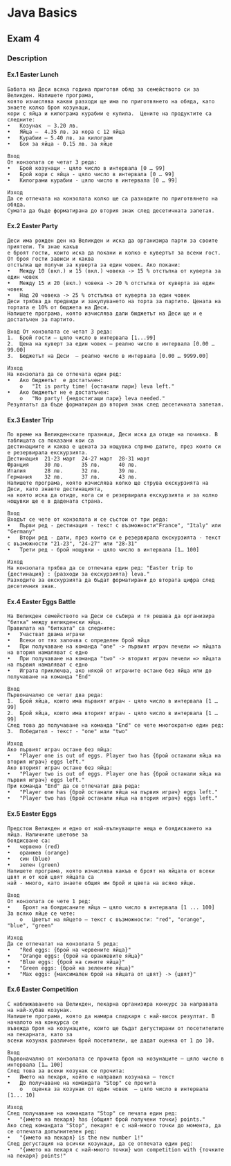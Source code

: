 # Java Basics

## Exam 4

### Description
#### Ex.1 Easter Lunch
    Бабата на Деси всяка година приготвя обяд за семейството си за Великден. Напишете програма,
    която изчислява какви разходи ще има по приготвянето на обяда, като знаете колко броя козунаци, 
    кори с яйца и килограма курабии е купила.  Цените на продуктите са следните: 
    •	Козунак  – 3.20 лв. 
    •	Яйца –  4.35 лв. за кора с 12 яйца 
    •	Курабии – 5.40 лв. за килограм 
    •	Боя за яйца - 0.15 лв. за яйце 
    
    Вход 
    От конзолата се четат 3 реда: 
    •	Брой козунаци - цяло число в интервала [0 … 99] 
    •	Брой кори с яйца - цяло число в интервала [0 … 99]
    •	Килограми курабии - цяло число в интервала [0 … 99] 

    Изход 
    Да се отпечата на конзолата колко ще са разходите по приготвянето на обяда. 
    Сумата да бъде форматирана до втория знак след десетичната запетая.

#### Ex.2 Easter Party
    Деси има рожден ден на Великден и иска да организира парти за своите приятели. Тя знае какъв 
    е броят гости, които иска да покани и колко е кувертът за всеки гост. От броя гости зависи и каква
    отстъпка ще получи за куверта за един човек. Ако покани: 
    •	Между 10 (вкл.) и 15 (вкл.) човека -> 15 % отстъпка от куверта за един човек 
    •	Между 15 и 20 (вкл.) човека -> 20 % отстъпка от куверта за един човек 
    •	Над 20 човека -> 25 % отстъпка от куверта за един човек 
    Деси трябва да предвиди и закупуването на торта за партито. Цената на тортата е 10% от бюджета на Деси.
    Напишете програма, която изчислява дали бюджетът на Деси ще и е достатъчен за партито.

    Вход От конзолата се четат 3 реда: 
    1.	Брой гости – цяло число в интервала [1...99] 
    2.	Цена на куверт за един човек – реално число в интервала [0.00 … 99.00]
    3.	Бюджетът на Деси  – реално число в интервала [0.00 … 9999.00]

    Изход 
    На конзолата да се отпечата един ред: 
    •	Ако бюджетът  е достатъчен: 
        o	"It is party time! {останали пари} leva left." 
    •	Ако бюджетът не е достатъчен: 
        o	"No party! {недостигащи пари} leva needed." 
    Резултатът да бъде форматиран до втория знак след десетичната запетая.

#### Ex.3 Easter Trip
    По време на Великденските празници, Деси иска да отиде на почивка. В таблицата са показани кои са 
    дестинациите и каква е цената за нощувка спрямо датите, през които си е резервирала екскурзията. 
    Дестинация	21-23 март	24-27 март	28-31 март 
    Франция	    30 лв.	    35 лв.	    40 лв. 
    Италия	    28 лв.	    32 лв.	    39 лв. 
    Германия	32 лв.	    37 лв.	    43 лв.
    Напишете програма, която изчислява колко ще струва екскурзията на Деси, като знаете дестинацията, 
    на която иска да отиде, кога си е резервирала екскурзията и за колко нощувки ще е в дадената страна.

    Вход 
    Входът се чете от конзолата и се състои от три реда: 
    •	Първи ред - дестинация - текст с възможности"France", "Italy" или "Germany" 
    •	Втори ред - дати, през които си е резервирала екскурзията - текст  с възможности "21-23", "24-27" или "28-31" 
    •	Трети ред - брой нощувки - цяло число в интервала [1… 100] 

    Изход 
    На конзолата трябва да се отпечата един ред: "Easter trip to {дестинация} : {разходи за екскурзията} leva." 
    Разходите за екскурзията да бъдат форматирани до втората цифра след десетичния знак.

#### Ex.4 Easter Eggs Battle
    На Великден семейството на Деси се събира и тя решава да организира "битка" между великденски яйца. 
    Правилата на "битката" са следните: 
    •	Участват двама играчи 
    •	Всеки от тях започва с определен брой яйца 
    •	При получаване на команда "one" -> първият играч печели => яйцата на втория намаляват с едно 
    •	При получаване на команда "two" -> вторият играч печели => яйцата на първия намаляват с едно 
    •	Играта приключва, ако някой от играчите остане без яйца или до получаване на команда "End" 

    Вход 
    Първоначално се четат два реда:
    1.	Брой яйца, които има първият играч - цяло число в интервала [1 … 99] 
    2.	Брой яйца, които има вторият играч - цяло число в интервала [1 … 99] 
    След това до получаване на команда "End" се четe многократно един ред: 
    3.	Победител - текст - "one" или "two" 

    Изход 
    Ако първият играч остане без яйца: 
    •	"Player one is out of eggs. Player two has {брой останали яйца на втория играч} eggs left."
    Ако вторият играч остане без яйца: 
    •	"Player two is out of eggs. Player one has {брой останали яйца на първия играч} eggs left." 
    При команда "End" да се отпечатат два реда: 
    •	"Player one has {брой останали яйца на първия играч} eggs left." 
    •	"Player two has {брой останали яйца на втория играч} eggs left."

#### Ex.5 Easter Eggs
    Предстои Великден и едно от най-вълнуващите неща е боядисването на яйца. Наличните цветове за 
    боядисване са: 
    •	червено (red) 
    •	оранжев (orange) 
    •	син (blue)
    •	зелен (green) 
    Напишете програма, която изчислява какъв е броят на яйцата от всеки цвят и от кой цвят яйцата са
    най - много, като знаете общия им брой и цвета на всяко яйце. 

    Вход
    От конзолата се чете 1 ред: 
    •	 Броят на боядисаните яйца – цяло число в интервала [1 ... 100] 
    За всяко яйце се чете: 
        o	Цветът на яйцето – текст с възможности: "red", "orange", "blue", "green" 

    Изход 
    Да се отпечатат на конзолата 5 реда: 
    •	"Red eggs: {брой на червените яйца}" 
    •	"Orange eggs: {брой на оранжевите яйца}" 
    •	"Blue eggs: {брой на сините яйца}" 
    •	"Green eggs: {брой на зелените яйца}" 
    •	"Max eggs: {максимален брой на яйцата от цвят} -> {цвят}"

#### Ex.6 Easter Competition
    С наближаването на Великден, пекарна организира конкурс за направата на най-хубав козунак. 
    Напишете програма, която да намира сладкаря с най-висок резултат. В началото на конкурса се 
    въвежда броя на козунаците, които ще бъдат дегустирани от посетителите на пекарната, като за 
    всеки козунак различен брой посетители, ще дадат оценка от 1 до 10. 

    Вход 
    Първоначално от конзолата се прочита броя на козунаците – цяло число в интервала [1… 100] 
    След това за всеки козунак се прочита: 
    •	Името на пекаря, който е направил козунака – текст
    •	До получаване на командата "Stop" се прочита 
        o	оценка за козунак от един човек  – цяло число в интервала [1... 10] 

    Изход 
    След получаване на командата "Stop" се печата един ред: 
    •	"{името на пекаря} has {общият брой получени точки} points." 
    Ако след командата "Stop", пекарят е с най-много точки до момента, да се отпечата допълнителен ред:
    •	"{името на пекаря} is the new number 1!" 
    След дегустация на всички козунаци, да се отпечата един ред: 
    •	"{името на пекаря с най-много точки} won competition with {точките на пекаря} points!"